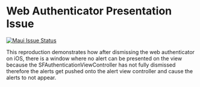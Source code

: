 # Web Authenticator Presentation Issue

[![Maui Issue Status](https://img.shields.io/github/issues/detail/state/dotnet/maui/27852)](https://github.com/dotnet/maui/issues/27852)

This reproduction demonstrates how after dismissing the web authenticator on iOS, there is a window where no alert can be presented on the view because the SFAuthenticationViewController has not fully dismissed therefore the alerts get pushed onto the alert view controller and cause the alerts to not appear.